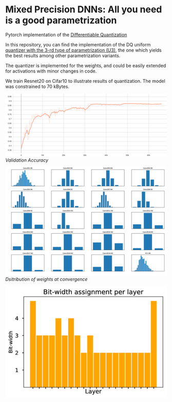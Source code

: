 # Mixed Precision DNNs: All you need is a good parametrization
Pytorch implementation of the [Differentiable Quantization](https://arxiv.org/abs/1905.11452) 

In this repository, you can find the implementation of the DQ uniform [quantizer with the 3-rd type of parametrization (U3)](https://github.com/vovamedentsiy/mpdnn/blob/main/layers/quantizer.py), the one which yields the best results among other parametrization variants. 

The quantizer is implemented for the weights, and could be easily extended for activations with minor changes in code. 

We train Resnet20 on Cifar10 to illustrate results of quantization. The model was constrained to 70 kBytes.  


<p> 
    <img src="https://github.com/vovamedentsiy/mpdnn/blob/main/imgs/Validation_Accuracy.svg"  />
    <br>
    <em> Validation Accuracy </em> 
<p\>
    
    
<p> 
    <img src="https://github.com/vovamedentsiy/mpdnn/blob/main/imgs/EP170.jpg"  />
    <br>
    <em> Dsitribution of weights at convergence </em> 
<p\>
    
    
<p> 
    <img src="https://github.com/vovamedentsiy/mpdnn/blob/main/imgs/bw_assignment.jpg"  />
    <br>
    <em>  </em> 
<p\>
